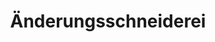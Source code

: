 ---
title: "Änderungsschneiderei"
url: /berlin/aenderungsschneiderei-landauer-strasse/
shop: Schneiderei
---
